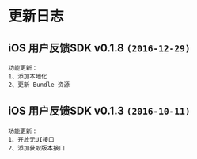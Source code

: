 # 更新日志

## iOS 用户反馈SDK v0.1.8 `(2016-12-29)`
```
功能更新： 
1、添加本地化
2、更新 Bundle 资源
```  

## iOS 用户反馈SDK v0.1.3 `(2016-10-11)`
```
功能更新： 
1、开放无UI接口
2、添加获取版本接口
```  


